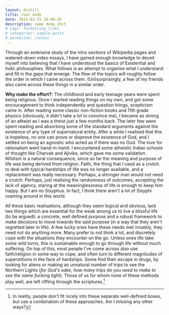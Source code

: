 ```yaml
---
layout: distill
title: root node
date: 2015-03-15 16:40:16
description: some deep shit
# tags: formatting links
# categories: sample-posts
# permalink: /notes/
---
```


Through an extensive study of the intro sections of Wikipedia pages and watered-down video essays, I have gained enough knowledge to deceit myself into believing that I have understood the basics of Existential and Indic philosophies. What follows is an attempt to organise what I understand and fill in the gaps that emerge. The flow of the topics will roughly follow the order in which I came across them. (Un)surprisingly, a few of my friends also came across these things in a similar order. 

**Why make the effort?:** The childhood and early teenage years were spent being religious. Once I started reading things on my own, and got some encouragement to think independently and question things, scepticism came in. After reading some classic non-fiction books and 11th grade physics (obviously, it didn't take a lot to convince me), I became as strong of an atheist as I was a theist just a few months back. The later few were spent reading and absorbing some of the standard arguments against the existence of any type of supernatural entity. After a while I realised that this is hopeless, no one can prove or disprove the existence of God, and I settled on being an agnostic who acted as if there was no God. The love for rationalism went hand-in-hand. I encountered some atheistic Indian schools of thought like Charvak and Ajivika, which gave me some validation. Nihilism is a natural consequence, since so far the meaning and purpose of life was being derived from religion. Faith, the thing that I used as a crutch to deal with typical hardships of life was no longer available, and a replacement was really necessary. Perhaps, a stronger man would not need a crutch. Perhaps, just realising the randomness of outcomes, accepting the lack of agency, staring at the meaninglessness of life is enough to keep him happy. But I am no Sisyphus. In fact, I think there aren't a lot of Sisyphi roaming around in this world. 

All these basic realisations, although they seem logical and obvious, lack two things which are essential for the weak among us to live a blissful life (to be argued): a concrete, well defined purpose and a robust framework to make decisions to move towards the said purpose (in a way that they aren't regretted later in life). A few lucky ones have these needs met innately, they need not do anything more. Many prefer to not think a lot, and discretely cope with the situations they encounter on the go. Unless ones life take some wild turns, this is sustainable enough to go through life without much suffering. On top of this, most people I've come across also use faith/religion in some way to cope, and often turn to different magnitudes of superstitions in the face of hardships. Some find their escape in drugs, by looking for aliens or making an unnatural number of trips to see the Northern Lights (_for God's sake, how many trips do you need to make to see the same fucking light_). Those of us for whom none of these methods play well, are left riffling through the scriptures.[^1]

[^1]: In reality, people don't fit nicely into these separate well-defined boxes, but use a combination of these approaches. Am I missing any other ways?